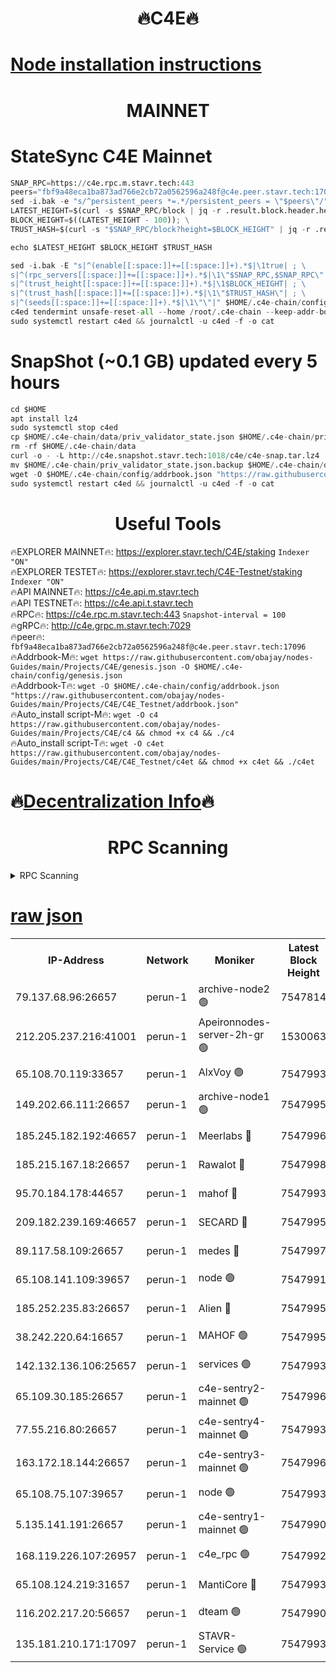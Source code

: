<h1 align="center"> 🔥C4E🔥</h1>

[Node installation instructions](https://github.com/obajay/nodes-Guides/tree/main/Projects/C4E)
=

<h1 align="center"> MAINNET</h1>

# StateSync C4E Mainnet
```python
SNAP_RPC=https://c4e.rpc.m.stavr.tech:443
peers="fbf9a48eca1ba873ad766e2cb72a0562596a248f@c4e.peer.stavr.tech:17096"
sed -i.bak -e "s/^persistent_peers *=.*/persistent_peers = \"$peers\"/" $HOME/.c4e-chain/config/config.toml
LATEST_HEIGHT=$(curl -s $SNAP_RPC/block | jq -r .result.block.header.height); \
BLOCK_HEIGHT=$((LATEST_HEIGHT - 100)); \
TRUST_HASH=$(curl -s "$SNAP_RPC/block?height=$BLOCK_HEIGHT" | jq -r .result.block_id.hash)

echo $LATEST_HEIGHT $BLOCK_HEIGHT $TRUST_HASH

sed -i.bak -E "s|^(enable[[:space:]]+=[[:space:]]+).*$|\1true| ; \
s|^(rpc_servers[[:space:]]+=[[:space:]]+).*$|\1\"$SNAP_RPC,$SNAP_RPC\"| ; \
s|^(trust_height[[:space:]]+=[[:space:]]+).*$|\1$BLOCK_HEIGHT| ; \
s|^(trust_hash[[:space:]]+=[[:space:]]+).*$|\1\"$TRUST_HASH\"| ; \
s|^(seeds[[:space:]]+=[[:space:]]+).*$|\1\"\"|" $HOME/.c4e-chain/config/config.toml
c4ed tendermint unsafe-reset-all --home /root/.c4e-chain --keep-addr-book
sudo systemctl restart c4ed && journalctl -u c4ed -f -o cat
```
# SnapShot (~0.1 GB) updated every 5 hours
```python
cd $HOME
apt install lz4
sudo systemctl stop c4ed
cp $HOME/.c4e-chain/data/priv_validator_state.json $HOME/.c4e-chain/priv_validator_state.json.backup
rm -rf $HOME/.c4e-chain/data
curl -o - -L http://c4e.snapshot.stavr.tech:1018/c4e/c4e-snap.tar.lz4 | lz4 -c -d - | tar -x -C $HOME/.c4e-chain --strip-components 2
mv $HOME/.c4e-chain/priv_validator_state.json.backup $HOME/.c4e-chain/data/priv_validator_state.json
wget -O $HOME/.c4e-chain/config/addrbook.json "https://raw.githubusercontent.com/obajay/nodes-Guides/main/Projects/C4E/addrbook.json"
sudo systemctl restart c4ed && journalctl -u c4ed -f -o cat
```
 <h1 align="center"> Useful Tools</h1>

🔥EXPLORER MAINNET🔥:  https://explorer.stavr.tech/C4E/staking            `Indexer "ON"` \
🔥EXPLORER TESTET🔥:   https://explorer.stavr.tech/C4E-Testnet/staking     `Indexer "ON"` \
🔥API MAINNET🔥:       https://c4e.api.m.stavr.tech \
🔥API TESTNET🔥:       https://c4e.api.t.stavr.tech \
🔥RPC🔥:               https://c4e.rpc.m.stavr.tech:443                  `Snapshot-interval = 100` \
🔥gRPC🔥:              http://c4e.grpc.m.stavr.tech:7029 \
🔥peer🔥:              `fbf9a48eca1ba873ad766e2cb72a0562596a248f@c4e.peer.stavr.tech:17096` \
🔥Addrbook-M🔥:    ```wget https://raw.githubusercontent.com/obajay/nodes-Guides/main/Projects/C4E/genesis.json -O $HOME/.c4e-chain/config/genesis.json``` \
🔥Addrbook-T🔥:    ```wget -O $HOME/.c4e-chain/config/addrbook.json "https://raw.githubusercontent.com/obajay/nodes-Guides/main/Projects/C4E/C4E_Testnet/addrbook.json"``` \
🔥Auto_install script-M🔥: ```wget -O c4 https://raw.githubusercontent.com/obajay/nodes-Guides/main/Projects/C4E/c4 && chmod +x c4 && ./c4``` \
🔥Auto_install script-T🔥: ```wget -O c4et https://raw.githubusercontent.com/obajay/nodes-Guides/main/Projects/C4E/C4E_Testnet/c4et && chmod +x c4et && ./c4et```

🔥[Decentralization Info](https://github.com/obajay/StateSync-snapshots/tree/main/Projects/C4E/Decentralization)🔥
=

<h1 align="center"> RPC Scanning</h1>

<details>
<summary>RPC Scanning</summary>

<h2 align="center"> We scan nodes in real time every 4 hours. And we provide the final result of RPC endpoints.
We cannot influence the operation of these nodes in any way. </h2>


```python
If Voting Power is higher than 0 --> then the Node is a validator of the network and may be subject to attack and be a potential threat to the chain.
```
```python
We marked such validators with a red symbol
```

</details>

[raw json](https://rpc-check.c4e.stavr.tech/c4e/rpc-c4e-result.json)
=



<table><tr><th>IP-Address</th><th>Network</th><th>Moniker</th><th>Latest Block Height</th><th>Earliest Block Height</th><th>Catching Up</th><th>Tx Index</th><th>Voting Power</th><th>Scan Time</th></tr><tr><td>79.137.68.96:26657</td><td>perun-1</td><td>archive-node2 🟢</td><td>7547814</td><td>1</td><td>False</td><td>on</td><td>0</td><td>2024-03-12T01:07:41.615295224UTC</td></tr><tr><td>212.205.237.216:41001</td><td>perun-1</td><td>Apeironnodes-server-2h-gr 🟢</td><td>1530063</td><td>1</td><td>False</td><td>on</td><td>0</td><td>2024-03-12T01:07:44.526977226UTC</td></tr><tr><td>65.108.70.119:33657</td><td>perun-1</td><td>AlxVoy 🟢</td><td>7547993</td><td>1</td><td>False</td><td>on</td><td>0</td><td>2024-03-12T01:07:56.281722869UTC</td></tr><tr><td>149.202.66.111:26657</td><td>perun-1</td><td>archive-node1 🟢</td><td>7547995</td><td>1</td><td>False</td><td>on</td><td>0</td><td>2024-03-12T01:08:10.482390942UTC</td></tr><tr><td>185.245.182.192:46657</td><td>perun-1</td><td>Meerlabs 🔴</td><td>7547996</td><td>1051501</td><td>False</td><td>on</td><td>344615</td><td>2024-03-12T01:08:15.539025432UTC</td></tr><tr><td>185.215.167.18:26657</td><td>perun-1</td><td>Rawalot 🔴</td><td>7547998</td><td>1090501</td><td>False</td><td>on</td><td>450091</td><td>2024-03-12T01:08:26.574293009UTC</td></tr><tr><td>95.70.184.178:44657</td><td>perun-1</td><td>mahof 🔴</td><td>7547993</td><td>2342001</td><td>False</td><td>off</td><td>1356400</td><td>2024-03-12T01:07:55.625330305UTC</td></tr><tr><td>209.182.239.169:46657</td><td>perun-1</td><td>SECARD 🔴</td><td>7547995</td><td>2616101</td><td>False</td><td>off</td><td>749308</td><td>2024-03-12T01:08:07.861590748UTC</td></tr><tr><td>89.117.58.109:26657</td><td>perun-1</td><td>medes 🔴</td><td>7547997</td><td>2826001</td><td>False</td><td>off</td><td>891025</td><td>2024-03-12T01:08:22.214402932UTC</td></tr><tr><td>65.108.141.109:39657</td><td>perun-1</td><td>node 🟢</td><td>7547991</td><td>5303301</td><td>False</td><td>on</td><td>0</td><td>2024-03-12T01:07:43.967452933UTC</td></tr><tr><td>185.252.235.83:26657</td><td>perun-1</td><td>Alien 🔴</td><td>7547995</td><td>6502501</td><td>False</td><td>on</td><td>648215</td><td>2024-03-12T01:08:10.782792724UTC</td></tr><tr><td>38.242.220.64:16657</td><td>perun-1</td><td>MAHOF 🟢</td><td>7547995</td><td>6885501</td><td>False</td><td>on</td><td>0</td><td>2024-03-12T01:08:08.159833045UTC</td></tr><tr><td>142.132.136.106:25657</td><td>perun-1</td><td>services 🟢</td><td>7547993</td><td>7012001</td><td>False</td><td>on</td><td>0</td><td>2024-03-12T01:07:58.871155307UTC</td></tr><tr><td>65.109.30.185:26657</td><td>perun-1</td><td>c4e-sentry2-mainnet 🟢</td><td>7547996</td><td>7284001</td><td>False</td><td>on</td><td>0</td><td>2024-03-12T01:08:15.252753895UTC</td></tr><tr><td>77.55.216.80:26657</td><td>perun-1</td><td>c4e-sentry4-mainnet 🟢</td><td>7547993</td><td>7297001</td><td>False</td><td>on</td><td>0</td><td>2024-03-12T01:07:55.957612138UTC</td></tr><tr><td>163.172.18.144:26657</td><td>perun-1</td><td>c4e-sentry3-mainnet 🟢</td><td>7547996</td><td>7297001</td><td>False</td><td>on</td><td>0</td><td>2024-03-12T01:08:15.807146606UTC</td></tr><tr><td>65.108.75.107:39657</td><td>perun-1</td><td>node 🟢</td><td>7547993</td><td>7300001</td><td>False</td><td>on</td><td>0</td><td>2024-03-12T01:07:59.176543358UTC</td></tr><tr><td>5.135.141.191:26657</td><td>perun-1</td><td>c4e-sentry1-mainnet 🟢</td><td>7547990</td><td>7300501</td><td>False</td><td>on</td><td>0</td><td>2024-03-12T01:07:41.113806092UTC</td></tr><tr><td>168.119.226.107:26957</td><td>perun-1</td><td>c4e_rpc 🟢</td><td>7547992</td><td>7447992</td><td>False</td><td>on</td><td>0</td><td>2024-03-12T01:07:48.807343906UTC</td></tr><tr><td>65.108.124.219:31657</td><td>perun-1</td><td>MantiCore 🔴</td><td>7547993</td><td>7447993</td><td>False</td><td>off</td><td>729846</td><td>2024-03-12T01:07:55.215593037UTC</td></tr><tr><td>116.202.217.20:56657</td><td>perun-1</td><td>dteam 🟢</td><td>7547990</td><td>7511001</td><td>False</td><td>on</td><td>0</td><td>2024-03-12T01:07:41.313405222UTC</td></tr><tr><td>135.181.210.171:17097</td><td>perun-1</td><td>STAVR-Service 🟢</td><td>7547993</td><td>7547001</td><td>False</td><td>on</td><td>0</td><td>2024-03-12T01:07:59.488982687UTC</td></tr></table>
